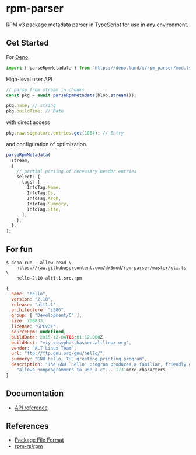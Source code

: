 # rpm-parser

RPM v3 package metadata parser in TypeScript for use in any environment.

## Get Started

For [Deno](https://deno.land).

```ts
import { parseRpmMetadata } from "https://deno.land/x/rpm_parser/mod.ts";
```

High-level user API

```ts
// parse from stream in chunks
const pkg = await parseRpmMetadata(blob.stream());

pkg.name; // string
pkg.buildTime; // Date
```

with direct access

```ts
pkg.raw.signature.entries.get(1004); // Entry
```

and configuration of optimization.

```ts
parseRpmMetadata(
  stream,
  {
    // partial parsing of necessary header entries
    select: {
      tags: [
        InfoTag.Name,
        InfoTag.Os,
        InfoTag.Arch,
        InfoTag.Summery,
        InfoTag.Size,
      ],
    },
  },
);
```

## For fun

```console
$ deno run --allow-read \
    https://raw.githubusercontent.com/dx3mod/rpm-parser/master/cli.ts \
    hello-2.10-alt1.1.src.rpm
```

```js
{
  name: "hello",
  version: "2.10",
  release: "alt1.1",
  architecture: "i586",
  group: [ "Development/C" ],
  size: 700833,
  license: "GPLv3+",
  sourceRpm: undefined,
  buildDate: 2015-12-04T03:01:12.000Z,
  buildHost: "viy-sisyphus.hasher.altlinux.org",
  vendor: "ALT Linux Team",
  url: "ftp://ftp.gnu.org/gnu/hello/",
  summery: "GNU hello, THE greeting printing program",
  description: "The GNU `hello' program produces a familiar, friendly greeting.  It\n" +
    "allows nonprogrammers to use a c"... 173 more characters
}
```

## Documentation

- [API reference](https://deno.land/x/rpm_parser/mod.ts)

## References

- [Package File Format](https://refspecs.linuxbase.org/LSB_4.1.0/LSB-Core-generic/LSB-Core-generic/pkgformat.html)
- [rpm-rs/rpm](https://github.com/rpm-rs/rpm/)
